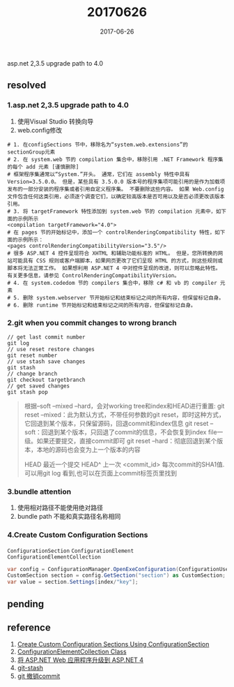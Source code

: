 ﻿---
tags: ["daily","asp.net","git"]
title: 20170626
date: 2017-06-26
category: 2017
toc: true
---
asp.net 2,3.5 upgrade path to 4.0 
<!--more-->

## resolved

### 1.asp.net 2,3.5 upgrade path to 4.0 

1. 使用Visual Studio 转换向导
2. web.config修改

```
# 1. 在configSections 节中，移除名为“system.web.extensions”的 sectionGroup元素
# 2. 在 system.web 节的 compilation 集合中，移除引用 .NET Framework 程序集的每个 add 元素 [谨慎删除]
# 框架程序集通常以“System.”开头。 通常，它们在 assembly 特性中具有 Version=3.5.0.0。 但是，某些具有 3.5.0.0 版本号的程序集项可能引用的是作为加载项发布的一部分安装的程序集或者引用自定义程序集。 不要删除这些内容。 如果 Web.config 文件包含任何这类引用，必须逐个调查它们，以确定较高版本是否可用以及是否必须更改该版本引用。 
# 3. 将 targetFramework 特性添加到 system.web 节的 compilation 元素中，如下面的示例所示
<compilation targetFramework="4.0">
# 在 pages 节的开始标记中，添加一个 controlRenderingCompatibility 特性，如下面的示例所示：
<pages controlRenderingCompatibilityVersion="3.5"/>
# 很多 ASP.NET 4 控件呈现符合 XHTML 和辅助功能标准的 HTML。 但是，您所转换的网站可能具有 CSS 规则或客户端脚本，如果网页更改了它们呈现 HTML 的方式，则这些规则或脚本将无法正常工作。 如果想利用 ASP.NET 4 中对控件呈现的改进，则可以忽略此特性。 有关更多信息，请参见 ControlRenderingCompatibilityVersion。 
# 4. 在 system.codedom 节的 compilers 集合中，移除 c# 和 vb 的 compiler 元素
# 5. 删除 system.webserver 节开始标记和结束标记之间的所有内容，但保留标记自身。
# 6. 删除 runtime 节开始标记和结束标记之间的所有内容，但保留标记自身。
```

### 2.git when you commit changes to wrong branch

```
// get last commit number
git log
// use reset restore changes
git reset number
// use stash save changes
git stash
// change branch
git checkout targetbranch
// get saved changes
git stash pop
```

> 根据–soft –mixed –hard，会对working tree和index和HEAD进行重置:
> git reset –mixed：此为默认方式，不带任何参数的git reset，即时这种方式，它回退到某个版本，只保留源码，回退commit和index信息
> git reset –soft：回退到某个版本，只回退了commit的信息，不会恢复到index file一级。如果还要提交，直接commit即可
> git reset –hard：彻底回退到某个版本，本地的源码也会变为上一个版本的内容
> 
>   HEAD 最近一个提交
>   HEAD^ 上一次
>   <commit_id>  每次commit的SHA1值. 可以用git log 看到,也可以在页面上commit标签页里找到

### 3.bundle attention

1. 使用相对路径不能使用绝对路径
2. bundle path 不能和真实路径名称相同

### 4.Create Custom Configuration Sections

`ConfigurationSection`
`ConfigurationElement`
`ConfigurationElementCollection`

```C#
var config = ConfigurationManager.OpenExeConfiguration(ConfigurationUserLevel.None) as Configuration;
CustomSection section = config.GetSection("section") as CustomSection;
var value = section.Settings[index/"key"];
```

## pending

## reference
1. [Create Custom Configuration Sections Using ConfigurationSection][1]
2. [ConfigurationElementCollection Class][2]
3. [将 ASP.NET Web 应用程序升级到 ASP.NET 4][0]
4. [git-stash][3]
5. [git 撤销commit][4]

[0]:https://msdn.microsoft.com/zh-cn/library/dd483478(v=vs.100).aspx
[1]:https://msdn.microsoft.com/en-us/library/2tw134k3.aspx
[2]:https://msdn.microsoft.com/en-us/library/system.configuration.configurationelementcollection.aspx
[3]:https://git-scm.com/docs/git-stash
[4]:http://zhyq0826.iteye.com/blog/1671638






